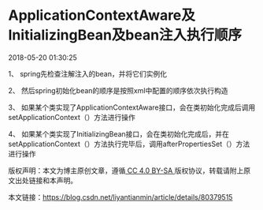 # ApplicationContextAware及InitializingBean及bean注入执行顺序

2018-05-20 01:30:25

 

1、 spring先检查注解注入的bean，并将它们实例化

2、 然后spring初始化bean的顺序是按照xml中配置的顺序依次执行构造

3、 如果某个类实现了ApplicationContextAware接口，会在类初始化完成后调用setApplicationContext（）方法进行操作

4、 如果某个类实现了InitializingBean接口，会在类初始化完成后，并在setApplicationContext（）方法执行完毕后，调用afterPropertiesSet（）方法进行操作







版权声明：本文为博主原创文章，遵循[ CC 4.0 BY-SA ](http://creativecommons.org/licenses/by-sa/4.0/)版权协议，转载请附上原文出处链接和本声明。

本文链接：<https://blog.csdn.net/liyantianmin/article/details/80379515>